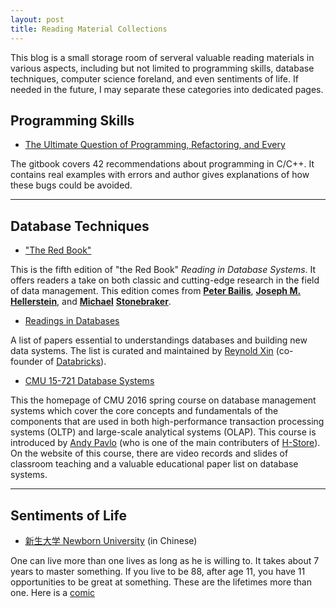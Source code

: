 ```yaml
---
layout: post
title: Reading Material Collections
---
```


This blog is a small storage room of serveral valuable reading materials in
various aspects, including but not limited to programming skills,
database techniques, computer science foreland, and even sentiments of life.
If needed in the future, I may separate these categories into dedicated pages.

## Programming Skills

* [The Ultimate Question of Programming, Refactoring, and Every](https://www.gitbook.com/book/alexastva/the-ultimate-question-of-programming-refactoring-/)

The gitbook covers 42 recommendations about programming in C/C++. It contains real
examples with errors and author gives explanations of how these bugs could be
avoided.

---

## Database Techniques

* ["The Red Book"](http://www.redbook.io)

This is the fifth edition of "the Red Book" *Reading in Database Systems*. It
offers readers a take on both classic and cutting-edge research in the field
of data management. This edition comes from
[**Peter Bailis**](http://www.bailis.org), 
[**Joseph M. Hellerstein**](http://db.cs.berkeley.edu/jmh),
and [**Michael**](https://en.wikipedia.org/wiki/Michael_Stonebraker)
[**Stonebraker**](https://voltdb.com/leadership/dr-michael-stonebraker).

* [Readings in Databases](https://github.com/rxin/db-readings)

A list of papers essential to understandings databases and building new data
systems. The list is curated and maintained by [Reynold Xin](http://rxin.github.io/)
 (co-founder of [Databricks](https://databricks.com/)).

* [CMU 15-721 Database Systems](http://15721.courses.cs.cmu.edu/spring2016/schedule.html)

This the homepage of CMU 2016 spring course on database management systems which
cover the core concepts and fundamentals of the components that are used in both
high-performance transaction processing systems (OLTP) and large-scale analytical
systems (OLAP). This course is introduced by
[Andy Pavlo](http://www.cs.cmu.edu/~pavlo/)
(who is one of the main contributers of [H-Store](http://hstore.cs.brown.edu/)).
On the website of this course, there are video records and slides of
classroom teaching and a valuable educational paper list on database systems.

---

## Sentiments of Life

* [新生大学 Newborn University](http://b.xinshengdaxue.com) (in Chinese)

One can live more than one lives as long as he is willing to. It takes about
7 years to master something. If you live to be 88, after age 11, you have 11
opportunities to be great at something. These are the lifetimes more than one.
Here is a [comic](http://b.xinshengdaxue.com/images/heres-sth-wrong.jpg)
